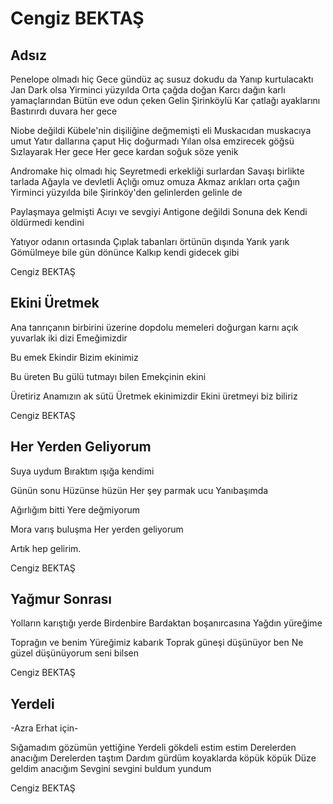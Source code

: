 # Cengiz BEKTAŞ

## Adsız

Penelope olmadı hiç
Gece gündüz aç susuz dokudu da
Yanıp kurtulacaktı Jan Dark olsa
Yirminci yüzyılda
	Orta çağda doğan
Karcı dağın karlı yamaçlarından
Bütün eve odun çeken
Gelin
Şirinköylü
Kar çatlağı ayaklarını
Bastırırdı duvara her gece

Niobe değildi
Kübele'nin dişiliğine değmemişti
			eli
Muskacıdan muskacıya umut
Yatır dallarına çaput
Hiç doğurmadı
Yılan olsa emzirecek göğsü
Sızlayarak
Her gece
Her gece kardan soğuk söze yenik

Andromake hiç olmadı hiç
Seyretmedi erkekliği surlardan
Savaşı birlikte tarlada
Ağayla ve devletli
Açlığı omuz omuza
Akmaz arıkları orta çağın
Yirminci yüzyılda bile
Şirinköy'den gelinlerden gelinle de

Paylaşmaya gelmişti
Acıyı ve sevgiyi
Antigone değildi
Sonuna dek
Kendi öldürmedi kendini

Yatıyor odanın ortasında
Çıplak tabanları örtünün dışında
	Yarık yarık
Gömülmeye bile gün dönünce
Kalkıp kendi gidecek gibi

Cengiz BEKTAŞ

## Ekini Üretmek

Ana tanrıçanın
	birbirini üzerine dopdolu
	memeleri
	doğurgan karnı
	açık yuvarlak iki dizi
Emeğimizdir

Bu emek
Ekindir
Bizim ekinimiz

Bu üreten
Bu gülü tutmayı bilen
Emekçinin ekini

Üretiriz
	Anamızın ak sütü
Üretmek ekinimizdir
Ekini üretmeyi biz biliriz

Cengiz BEKTAŞ

## Her Yerden Geliyorum

Suya uydum
Bıraktım ışığa kendimi

Günün sonu
Hüzünse hüzün
Her şey parmak ucu
Yanıbaşımda

Ağırlığım bitti
Yere değmiyorum

Mora varış buluşma
Her yerden geliyorum

Artık hep gelirim.

Cengiz BEKTAŞ

## Yağmur Sonrası

Yolların karıştığı yerde
Birdenbire
Bardaktan boşanırcasına
Yağdın yüreğime

Toprağın ve benim
		Yüreğimiz kabarık
Toprak güneşi düşünüyor ben
Ne güzel düşünüyorum seni bilsen

Cengiz BEKTAŞ

## Yerdeli

-Azra Erhat için-

Sığamadım gözümün yettiğine
Yerdeli gökdeli estim estim
Derelerden anacığım
Derelerden taştım
Dardım gürdüm koyaklarda köpük köpük
Düze geldim anacığım
Sevgini sevgini buldum yundum

Cengiz BEKTAŞ